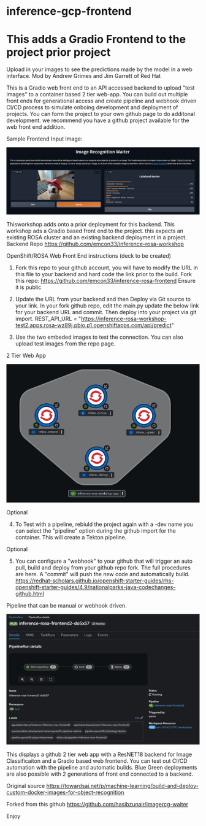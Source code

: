 # inference-gcp-frontend
# This adds a Gradio Frontend to the project prior project
Upload in your images to see the predictions made by the model in a web interface.
Mod by Andrew Grimes and Jim Garrett of Red Hat 

This is a Gradio web front end to an API accessed backend to upload "test images" to a container based 2 tier web-app. You can build out multiple front ends for generational access and create pipeline and webhook driven CI/CD process to simulate onboing development and deployment of projects. You can form the project to your own github page to do additonal development. we recommend you have a github project available for the web front end addition. 


Sample Frontend Input Image: 
<p align="left">
  <a href="#"><img src="./sample.jpeg" width="600"></a> <br />
  <em> 
  </em>
</p>

Thisworkshop adds onto a prior deployment for this backend. This workshop ads a Gradio based front end to the project. this expects an existing ROSA cluster and an existing backend deployment in a project. 
Backend Repo https://github.com/emcon33/inference-rosa-workshop

OpenShift/ROSA Web Front End instructions (deck to be created) 
1. Fork this repo to your github account, you will have to modify the URL in this file to your backend and hard code the link prior to the build.
Fork this repo: https://github.com/emcon33/inference-rosa-frontend
Ensure it is public


2. Update the URL from your backend and then Deploy via Git source to your link. 
In your fork github repo, edit the main.py update the below link for your backend URL and commit. Then deploy into your project via git import. 
REST_API_URL = "https://inference-rosa-workshop-test2.apps.rosa-wz89j.pbio.p1.openshiftapps.com/api/predict"

3. Use the two embeded images to test the connection. You can also upload test images from the repo page. 

2 Tier Web App 
<p align="left">
  <a href="#"><img src="./architecture.jpg" width="600"></a> <br />
  <em> 
  </em>
</p>


Optional 

4. To Test with a pipeline, rebiuld the project again with a -dev name you can select the "pipeline" option during the github import for the container. This will create a Tekton pipeline.
   
Optional 

5. You can configure a "webhook" to your github that will trigger an auto pull, build and deploy from your github repo fork. The full procedures are here. A "commit" will push the new code and automatically build. 
https://redhat-scholars.github.io/openshift-starter-guides/rhs-openshift-starter-guides/4.9/nationalparks-java-codechanges-github.html

Pipeline that can be manual or webhook driven. 
<p align="left">
  <a href="#"><img src="./Pipeline Build.jpeg" width="600"></a> <br />
  <em> 
  </em>
</p>


This displays a github 2 tier web app with a ResNET18 backend for Image Classificaiton and a Gradio based web frontend. You can test out CI/CD automation with the pipeline and automatic builds. 
Blue Green deployments are also possible with 2 generations of front end connected to a backend. 

Original source https://towardsai.net/p/machine-learning/build-and-deploy-custom-docker-images-for-object-recognition

Forked from this github https://github.com/hasibzunair/imagercg-waiter

Enjoy
